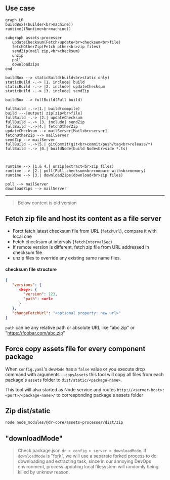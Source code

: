 ## Use case
```mermaid
graph LR
buildBox((builder<br>machine))
runtime((Runtime<br>machine))

subgraph assets-processer
   updateChecksum(Fetch/update<br>checksum<br>file)
   fetchOtherZip(Fetch other<br>zip files)
   sendZip(mail zip,<br>checksum)
   unzip
   poll
   downloadZips
end

buildBox --> staticBuild(build<br>static only)
staticBuild -.-> |1. include| build
staticBuild -.-> |2. include| updateChecksum
staticBuild -.-> |3. include| sendZip

buildBox --> fullBuild(Full build)

fullBuild -.->|1.| build(compile)
build ---|output| zip[zip<br>file]
fullBuild -.-> |2.| updateChecksum
fullBuild -.-> |3. include| sendZip
fullBuild -.->|4.| fetchOtherZip
updateChecksum --> mailServer[Mail<br>server]
fetchOtherZip --> mailServer
sendZip --> mailServer
fullBuild -.->|5.| gitCommit(git<br>commit/push/tag<br>release/*)
fullBuild -.-> |0.| buildNode(build Node<br>side *.ts)



runtime --> |1.& 4.| unzip(extract<br>zip files)
runtime --> |2.| poll(Poll checksum<br>compare with<br>memory)
runtime --> |3.| downloadZips(download<br>zip files)

poll --> mailServer
downloadZips --> mailServer
```

-------------
> Below content is old version
> 
## Fetch zip file and host its content as a file server
- Forct fetch latest checksum file from URL (`fetchUrl`), compare it with local one
- Fetch checksum at intervals (`fetchIntervalSec`)
- If remote version is different, fetch zip file from URL addressed in checksum file
- unzip files to override any existing same name files.
#### checksum file structure
```json
{
   "versions": {
      <key>: {
        "version": 123,
        "path": <url>
      }
   },
   "changeFetchUrl": "<optional property: new url>"
}
```
`path` can be any relative path or absolute URL like "abc.zip"  or "https://foobar.com/abc.zip"



## Force copy assets file for every component package
When `config.yaml`'s `devMode` has a `false` value or
you execute drcp command with arguments `--copyAssets`
this tool will copy all files from each package's `assets` folder to `dist/static/<package-name>`.

This tool will also started as Node service and routes `http://<server-host>:<port>/<package-name>/` to corresponding package's assets folder

## Zip dist/static
```bash
node node_modules/@dr-core/assets-processer/dist/zip
```

## "downloadMode"
> Check package.json `dr > config > server > downloadMode`.
If `downloadMode` is "fork", we will use a separate forked process to do downloading and extracting task, since in our
annoying DevOps environment, process updating local filesystem will randomly being killed by unknow reason.
